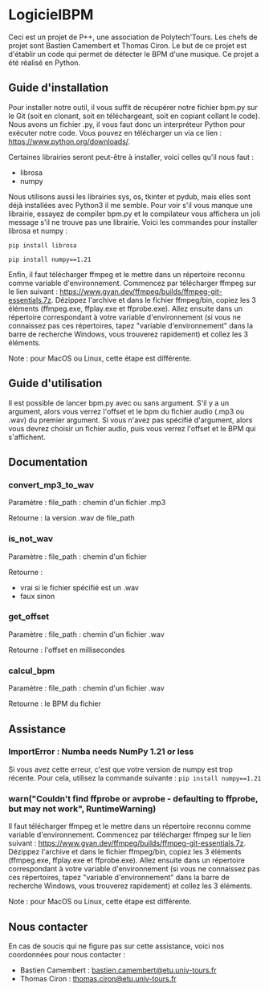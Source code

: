 # LogicielBPM
Ceci est un projet de P++, une association de Polytech'Tours. Les chefs de projet sont Bastien Camembert et Thomas Ciron. Le but de ce projet est d'établir un code qui permet de détecter le BPM d'une musique.
Ce projet a été réalisé en Python.

## Guide d'installation
Pour installer notre outil, il vous suffit de récupérer notre fichier bpm.py sur le Git (soit en clonant, soit en téléchargeant, soit en copiant collant le code). Nous avons un fichier .py, il vous faut donc un interpréteur Python pour exécuter notre code. Vous pouvez en télécharger un via ce lien : https://www.python.org/downloads/.

Certaines librairies seront peut-être à installer, voici celles qu'il nous faut : 
- librosa
- numpy

Nous utilisons aussi les librairies sys, os, tkinter et pydub, mais elles sont déjà installées avec Python3 il me semble. Pour voir s'il vous manque une librairie, essayez de compiler bpm.py et le compilateur vous affichera un joli message s'il ne trouve pas une librairie. Voici les commandes pour installer librosa et numpy : 

``pip install librosa``

``pip install numpy==1.21``

Enfin, il faut télécharger ffmpeg et le mettre dans un répertoire reconnu comme variable d'environnement. Commencez par télécharger ffmpeg sur le lien suivant : https://www.gyan.dev/ffmpeg/builds/ffmpeg-git-essentials.7z. Dézippez l'archive et dans le fichier ffmpeg/bin, copiez les 3 éléments (ffmpeg.exe, ffplay.exe et ffprobe.exe). Allez ensuite dans un répertoire correspondant à votre variable d'environnement (si vous ne connaissez pas ces répertoires, tapez "variable d'environnement" dans la barre de recherche Windows, vous trouverez rapidement) et collez les 3 éléments.

Note : pour MacOS ou Linux, cette étape est différente.


## Guide d'utilisation

Il est possible de lancer bpm.py avec ou sans argument. S'il y a un argument, alors vous verrez l'offset et le bpm du fichier audio (.mp3 ou .wav) du premier argument. Si vous n'avez pas spécifié d'argument, alors vous devrez choisir un fichier audio, puis vous verrez l'offset et le BPM qui s'affichent.

## Documentation

### convert_mp3_to_wav
Paramètre : file_path : chemin d'un fichier .mp3

Retourne : la version .wav de file_path

### is_not_wav
Paramètre : file_path : chemin d'un fichier

Retourne : 
- vrai si le fichier spécifié est un .wav
- faux sinon

### get_offset
Paramètre : file_path : chemin d'un fichier .wav

Retourne : l'offset en millisecondes

### calcul_bpm
Paramètre : file_path : chemin d'un fichier .wav

Retourne : le BPM du fichier

## Assistance
### ImportError : Numba needs NumPy 1.21 or less
Si vous avez cette erreur, c'est que votre version de numpy est trop récente. Pour cela, utilisez la commande suivante : 
``pip install numpy==1.21``

### warn("Couldn't find ffprobe or avprobe - defaulting to ffprobe, but may not work", RuntimeWarning)
Il faut télécharger ffmpeg et le mettre dans un répertoire reconnu comme variable d'environnement. Commencez par télécharger ffmpeg sur le lien suivant : https://www.gyan.dev/ffmpeg/builds/ffmpeg-git-essentials.7z. Dézippez l'archive et dans le fichier ffmpeg/bin, copiez les 3 éléments (ffmpeg.exe, ffplay.exe et ffprobe.exe). Allez ensuite dans un répertoire correspondant à votre variable d'environnement (si vous ne connaissez pas ces répertoires, tapez "variable d'environnement" dans la barre de recherche Windows, vous trouverez rapidement) et collez les 3 éléments.

Note : pour MacOS ou Linux, cette étape est différente.

## Nous contacter
En cas de soucis qui ne figure pas sur cette assistance, voici nos coordonnées pour nous contacter :
- Bastien Camembert : bastien.camembert@etu.univ-tours.fr
- Thomas Ciron : thomas.ciron@etu.univ-tours.fr